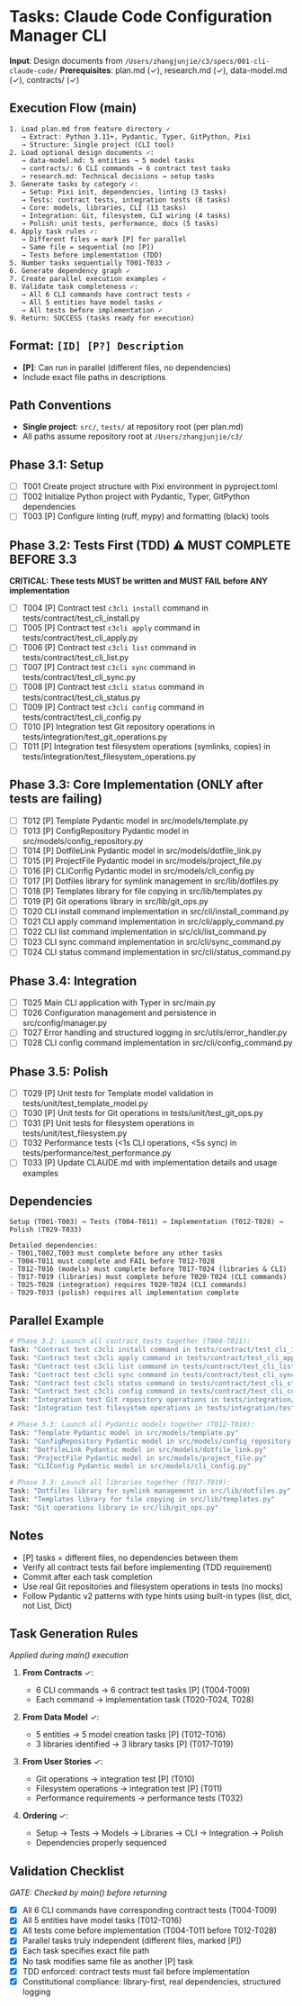 # Tasks: Claude Code Configuration Manager CLI

**Input**: Design documents from `/Users/zhangjunjie/c3/specs/001-cli-claude-code/`
**Prerequisites**: plan.md (✓), research.md (✓), data-model.md (✓), contracts/ (✓)

## Execution Flow (main)
```
1. Load plan.md from feature directory ✓
   → Extract: Python 3.11+, Pydantic, Typer, GitPython, Pixi
   → Structure: Single project (CLI tool)
2. Load optional design documents ✓:
   → data-model.md: 5 entities → 5 model tasks
   → contracts/: 6 CLI commands → 6 contract test tasks  
   → research.md: Technical decisions → setup tasks
3. Generate tasks by category ✓:
   → Setup: Pixi init, dependencies, linting (3 tasks)
   → Tests: contract tests, integration tests (8 tasks)
   → Core: models, libraries, CLI (13 tasks) 
   → Integration: Git, filesystem, CLI wiring (4 tasks)
   → Polish: unit tests, performance, docs (5 tasks)
4. Apply task rules ✓:
   → Different files = mark [P] for parallel
   → Same file = sequential (no [P])
   → Tests before implementation (TDD)
5. Number tasks sequentially T001-T033 ✓
6. Generate dependency graph ✓
7. Create parallel execution examples ✓
8. Validate task completeness ✓:
   → All 6 CLI commands have contract tests ✓
   → All 5 entities have model tasks ✓
   → All tests before implementation ✓
9. Return: SUCCESS (tasks ready for execution)
```

## Format: `[ID] [P?] Description`
- **[P]**: Can run in parallel (different files, no dependencies)
- Include exact file paths in descriptions

## Path Conventions  
- **Single project**: `src/`, `tests/` at repository root (per plan.md)
- All paths assume repository root at `/Users/zhangjunjie/c3/`

## Phase 3.1: Setup
- [ ] T001 Create project structure with Pixi environment in pyproject.toml
- [ ] T002 Initialize Python project with Pydantic, Typer, GitPython dependencies
- [ ] T003 [P] Configure linting (ruff, mypy) and formatting (black) tools

## Phase 3.2: Tests First (TDD) ⚠️ MUST COMPLETE BEFORE 3.3
**CRITICAL: These tests MUST be written and MUST FAIL before ANY implementation**
- [ ] T004 [P] Contract test `c3cli install` command in tests/contract/test_cli_install.py
- [ ] T005 [P] Contract test `c3cli apply` command in tests/contract/test_cli_apply.py
- [ ] T006 [P] Contract test `c3cli list` command in tests/contract/test_cli_list.py
- [ ] T007 [P] Contract test `c3cli sync` command in tests/contract/test_cli_sync.py
- [ ] T008 [P] Contract test `c3cli status` command in tests/contract/test_cli_status.py
- [ ] T009 [P] Contract test `c3cli config` command in tests/contract/test_cli_config.py
- [ ] T010 [P] Integration test Git repository operations in tests/integration/test_git_operations.py
- [ ] T011 [P] Integration test filesystem operations (symlinks, copies) in tests/integration/test_filesystem_operations.py

## Phase 3.3: Core Implementation (ONLY after tests are failing)
- [ ] T012 [P] Template Pydantic model in src/models/template.py
- [ ] T013 [P] ConfigRepository Pydantic model in src/models/config_repository.py
- [ ] T014 [P] DotfileLink Pydantic model in src/models/dotfile_link.py
- [ ] T015 [P] ProjectFile Pydantic model in src/models/project_file.py
- [ ] T016 [P] CLIConfig Pydantic model in src/models/cli_config.py
- [ ] T017 [P] Dotfiles library for symlink management in src/lib/dotfiles.py
- [ ] T018 [P] Templates library for file copying in src/lib/templates.py
- [ ] T019 [P] Git operations library in src/lib/git_ops.py
- [ ] T020 CLI install command implementation in src/cli/install_command.py
- [ ] T021 CLI apply command implementation in src/cli/apply_command.py
- [ ] T022 CLI list command implementation in src/cli/list_command.py
- [ ] T023 CLI sync command implementation in src/cli/sync_command.py
- [ ] T024 CLI status command implementation in src/cli/status_command.py

## Phase 3.4: Integration
- [ ] T025 Main CLI application with Typer in src/main.py
- [ ] T026 Configuration management and persistence in src/config/manager.py
- [ ] T027 Error handling and structured logging in src/utils/error_handler.py
- [ ] T028 CLI config command implementation in src/cli/config_command.py

## Phase 3.5: Polish
- [ ] T029 [P] Unit tests for Template model validation in tests/unit/test_template_model.py
- [ ] T030 [P] Unit tests for Git operations in tests/unit/test_git_ops.py
- [ ] T031 [P] Unit tests for filesystem operations in tests/unit/test_filesystem.py
- [ ] T032 Performance tests (<1s CLI operations, <5s sync) in tests/performance/test_performance.py
- [ ] T033 [P] Update CLAUDE.md with implementation details and usage examples

## Dependencies
```
Setup (T001-T003) → Tests (T004-T011) → Implementation (T012-T028) → Polish (T029-T033)

Detailed dependencies:
- T001,T002,T003 must complete before any other tasks
- T004-T011 must complete and FAIL before T012-T028
- T012-T016 (models) must complete before T017-T024 (libraries & CLI)
- T017-T019 (libraries) must complete before T020-T024 (CLI commands)
- T025-T028 (integration) requires T020-T024 (CLI commands)
- T029-T033 (polish) requires all implementation complete
```

## Parallel Example
```bash
# Phase 3.2: Launch all contract tests together (T004-T011):
Task: "Contract test c3cli install command in tests/contract/test_cli_install.py" 
Task: "Contract test c3cli apply command in tests/contract/test_cli_apply.py"
Task: "Contract test c3cli list command in tests/contract/test_cli_list.py"
Task: "Contract test c3cli sync command in tests/contract/test_cli_sync.py"
Task: "Contract test c3cli status command in tests/contract/test_cli_status.py"
Task: "Contract test c3cli config command in tests/contract/test_cli_config.py"
Task: "Integration test Git repository operations in tests/integration/test_git_operations.py"
Task: "Integration test filesystem operations in tests/integration/test_filesystem_operations.py"

# Phase 3.3: Launch all Pydantic models together (T012-T016):
Task: "Template Pydantic model in src/models/template.py"
Task: "ConfigRepository Pydantic model in src/models/config_repository.py"
Task: "DotfileLink Pydantic model in src/models/dotfile_link.py"
Task: "ProjectFile Pydantic model in src/models/project_file.py"
Task: "CLIConfig Pydantic model in src/models/cli_config.py"

# Phase 3.3: Launch all libraries together (T017-T019):
Task: "Dotfiles library for symlink management in src/lib/dotfiles.py"
Task: "Templates library for file copying in src/lib/templates.py"
Task: "Git operations library in src/lib/git_ops.py"
```

## Notes
- [P] tasks = different files, no dependencies between them
- Verify all contract tests fail before implementing (TDD requirement)
- Commit after each task completion
- Use real Git repositories and filesystem operations in tests (no mocks)
- Follow Pydantic v2 patterns with type hints using built-in types (list, dict, not List, Dict)

## Task Generation Rules
*Applied during main() execution*

1. **From Contracts** ✓:
   - 6 CLI commands → 6 contract test tasks [P] (T004-T009)
   - Each command → implementation task (T020-T024, T028)
   
2. **From Data Model** ✓:
   - 5 entities → 5 model creation tasks [P] (T012-T016)
   - 3 libraries identified → 3 library tasks [P] (T017-T019)
   
3. **From User Stories** ✓:
   - Git operations → integration test [P] (T010)
   - Filesystem operations → integration test [P] (T011)
   - Performance requirements → performance tests (T032)

4. **Ordering** ✓:
   - Setup → Tests → Models → Libraries → CLI → Integration → Polish
   - Dependencies properly sequenced

## Validation Checklist
*GATE: Checked by main() before returning*

- [x] All 6 CLI commands have corresponding contract tests (T004-T009)
- [x] All 5 entities have model tasks (T012-T016)
- [x] All tests come before implementation (T004-T011 before T012-T028)
- [x] Parallel tasks truly independent (different files, marked [P])
- [x] Each task specifies exact file path
- [x] No task modifies same file as another [P] task
- [x] TDD enforced: contract tests must fail before implementation
- [x] Constitutional compliance: library-first, real dependencies, structured logging